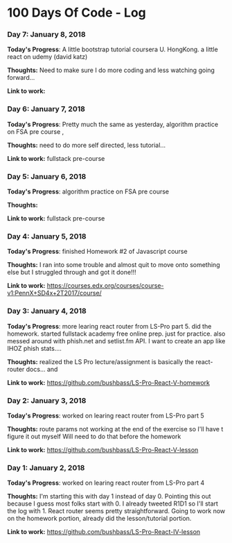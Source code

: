 # 100 Days Of Code - Log

### Day 7: January 8, 2018

**Today's Progress**: A little bootstrap tutorial coursera U. HongKong.  a little react on udemy (david katz)

**Thoughts:**  Need to make sure I do more coding and less watching going forward...

**Link to work:** 

### Day 6: January 7, 2018

**Today's Progress**: Pretty much the same as yesterday, algorithm practice on FSA pre course ,

**Thoughts:**  need to do more self directed, less tutorial... 

**Link to work:** fullstack pre-course

### Day 5: January 6, 2018

**Today's Progress**: algorithm practice on FSA pre course 

**Thoughts:**

**Link to work:** fullstack pre-course

### Day 4: January 5, 2018

**Today's Progress**: finished Homework #2 of Javascript course  

**Thoughts:** I ran into some trouble and almost quit to move onto something else but I struggled through and got it done!!!

**Link to work:** https://courses.edx.org/courses/course-v1:PennX+SD4x+2T2017/course/

### Day 3: January 4, 2018

**Today's Progress**: more learing react router from LS-Pro part 5. did the homework.  started fullstack academy free online prep.  just for practice.  also messed around with phish.net and setlist.fm API.  I want to create an app like IHOZ phish stats....

**Thoughts:** realized the LS Pro lecture/assignment is basically the react-router docs... and 

**Link to work:** https://github.com/bushbass/LS-Pro-React-V-homework

### Day 2: January 3, 2018

**Today's Progress**: worked on learing react router from LS-Pro part 5

**Thoughts:** route params not working at the end of the exercise so I'll have t figure it out myself  Will need to do that before the homework

**Link to work:** https://github.com/bushbass/LS-Pro-React-V-lesson

### Day 1: January 2, 2018

**Today's Progress**: worked on learing react router from LS-Pro part 4

**Thoughts:** I'm starting this with day 1 instead of day 0.  Pointing this out because I guess most folks start with 0.  I already tweeted R1D1 so I'll start the log with 1.  React router seems pretty straightforward.  Going to work now on the homework portion, already did the lesson/tutorial portion.

**Link to work:** https://github.com/bushbass/LS-Pro-React-IV-lesson


